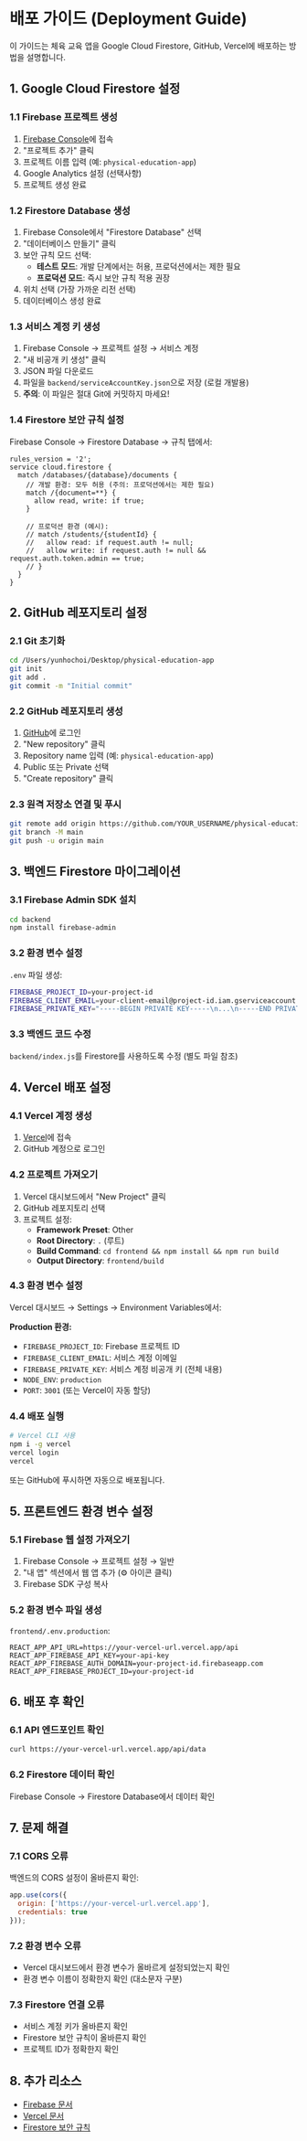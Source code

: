 # 배포 가이드 (Deployment Guide)

이 가이드는 체육 교육 앱을 Google Cloud Firestore, GitHub, Vercel에 배포하는 방법을 설명합니다.

## 1. Google Cloud Firestore 설정

### 1.1 Firebase 프로젝트 생성
1. [Firebase Console](https://console.firebase.google.com/)에 접속
2. "프로젝트 추가" 클릭
3. 프로젝트 이름 입력 (예: `physical-education-app`)
4. Google Analytics 설정 (선택사항)
5. 프로젝트 생성 완료

### 1.2 Firestore Database 생성
1. Firebase Console에서 "Firestore Database" 선택
2. "데이터베이스 만들기" 클릭
3. 보안 규칙 모드 선택:
   - **테스트 모드**: 개발 단계에서는 허용, 프로덕션에서는 제한 필요
   - **프로덕션 모드**: 즉시 보안 규칙 적용 권장
4. 위치 선택 (가장 가까운 리전 선택)
5. 데이터베이스 생성 완료

### 1.3 서비스 계정 키 생성
1. Firebase Console → 프로젝트 설정 → 서비스 계정
2. "새 비공개 키 생성" 클릭
3. JSON 파일 다운로드
4. 파일을 `backend/serviceAccountKey.json`으로 저장 (로컬 개발용)
5. **주의**: 이 파일은 절대 Git에 커밋하지 마세요!

### 1.4 Firestore 보안 규칙 설정
Firebase Console → Firestore Database → 규칙 탭에서:

```
rules_version = '2';
service cloud.firestore {
  match /databases/{database}/documents {
    // 개발 환경: 모두 허용 (주의: 프로덕션에서는 제한 필요)
    match /{document=**} {
      allow read, write: if true;
    }
    
    // 프로덕션 환경 (예시):
    // match /students/{studentId} {
    //   allow read: if request.auth != null;
    //   allow write: if request.auth != null && request.auth.token.admin == true;
    // }
  }
}
```

## 2. GitHub 레포지토리 설정

### 2.1 Git 초기화
```bash
cd /Users/yunhochoi/Desktop/physical-education-app
git init
git add .
git commit -m "Initial commit"
```

### 2.2 GitHub 레포지토리 생성
1. [GitHub](https://github.com)에 로그인
2. "New repository" 클릭
3. Repository name 입력 (예: `physical-education-app`)
4. Public 또는 Private 선택
5. "Create repository" 클릭

### 2.3 원격 저장소 연결 및 푸시
```bash
git remote add origin https://github.com/YOUR_USERNAME/physical-education-app.git
git branch -M main
git push -u origin main
```

## 3. 백엔드 Firestore 마이그레이션

### 3.1 Firebase Admin SDK 설치
```bash
cd backend
npm install firebase-admin
```

### 3.2 환경 변수 설정
`.env` 파일 생성:
```bash
FIREBASE_PROJECT_ID=your-project-id
FIREBASE_CLIENT_EMAIL=your-client-email@project-id.iam.gserviceaccount.com
FIREBASE_PRIVATE_KEY="-----BEGIN PRIVATE KEY-----\n...\n-----END PRIVATE KEY-----\n"
```

### 3.3 백엔드 코드 수정
`backend/index.js`를 Firestore를 사용하도록 수정 (별도 파일 참조)

## 4. Vercel 배포 설정

### 4.1 Vercel 계정 생성
1. [Vercel](https://vercel.com)에 접속
2. GitHub 계정으로 로그인

### 4.2 프로젝트 가져오기
1. Vercel 대시보드에서 "New Project" 클릭
2. GitHub 레포지토리 선택
3. 프로젝트 설정:
   - **Framework Preset**: Other
   - **Root Directory**: `.` (루트)
   - **Build Command**: `cd frontend && npm install && npm run build`
   - **Output Directory**: `frontend/build`

### 4.3 환경 변수 설정
Vercel 대시보드 → Settings → Environment Variables에서:

**Production 환경:**
- `FIREBASE_PROJECT_ID`: Firebase 프로젝트 ID
- `FIREBASE_CLIENT_EMAIL`: 서비스 계정 이메일
- `FIREBASE_PRIVATE_KEY`: 서비스 계정 비공개 키 (전체 내용)
- `NODE_ENV`: `production`
- `PORT`: `3001` (또는 Vercel이 자동 할당)

### 4.4 배포 실행
```bash
# Vercel CLI 사용
npm i -g vercel
vercel login
vercel
```

또는 GitHub에 푸시하면 자동으로 배포됩니다.

## 5. 프론트엔드 환경 변수 설정

### 5.1 Firebase 웹 설정 가져오기
1. Firebase Console → 프로젝트 설정 → 일반
2. "내 앱" 섹션에서 웹 앱 추가 (⚙️ 아이콘 클릭)
3. Firebase SDK 구성 복사

### 5.2 환경 변수 파일 생성
`frontend/.env.production`:
```
REACT_APP_API_URL=https://your-vercel-url.vercel.app/api
REACT_APP_FIREBASE_API_KEY=your-api-key
REACT_APP_FIREBASE_AUTH_DOMAIN=your-project-id.firebaseapp.com
REACT_APP_FIREBASE_PROJECT_ID=your-project-id
```

## 6. 배포 후 확인

### 6.1 API 엔드포인트 확인
```bash
curl https://your-vercel-url.vercel.app/api/data
```

### 6.2 Firestore 데이터 확인
Firebase Console → Firestore Database에서 데이터 확인

## 7. 문제 해결

### 7.1 CORS 오류
백엔드의 CORS 설정이 올바른지 확인:
```javascript
app.use(cors({
  origin: ['https://your-vercel-url.vercel.app'],
  credentials: true
}));
```

### 7.2 환경 변수 오류
- Vercel 대시보드에서 환경 변수가 올바르게 설정되었는지 확인
- 환경 변수 이름이 정확한지 확인 (대소문자 구분)

### 7.3 Firestore 연결 오류
- 서비스 계정 키가 올바른지 확인
- Firestore 보안 규칙이 올바른지 확인
- 프로젝트 ID가 정확한지 확인

## 8. 추가 리소스

- [Firebase 문서](https://firebase.google.com/docs)
- [Vercel 문서](https://vercel.com/docs)
- [Firestore 보안 규칙](https://firebase.google.com/docs/firestore/security/get-started)


